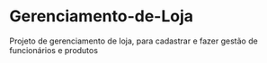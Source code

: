 # Gerenciamento-de-Loja
 Projeto de gerenciamento de loja, para cadastrar e fazer gestão de funcionários e produtos
